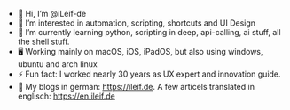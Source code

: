- 👋 Hi, I’m @iLeif-de
- 👀 I’m interested in automation, scripting, shortcuts and UI Design
- 🌱 I’m currently learning python, scripting in deep, api-calling, ai stuff, all the shell stuff.
- 🖥️ Working mainly on macOS, iOS, iPadOS, but also using windows, ubuntu and arch linux
- ⚡ Fun fact: I worked nearly 30 years as UX expert and innovation guide.
- 📝 My blogs in german: https://ileif.de. A few articels translated in englisch: https://en.ileif.de

<!---
iLeif-de/iLeif-de is a ✨ special ✨ repository because its `README.md` (this file) appears on your GitHub profile.
You can click the Preview link to take a look at your changes.
--->
